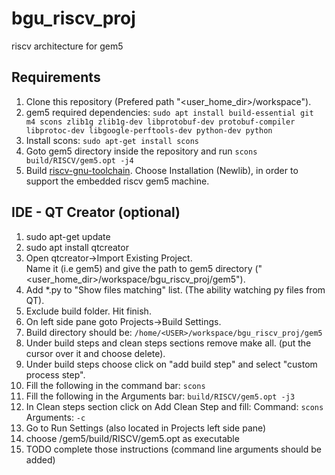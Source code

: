 # bgu_riscv_proj
riscv architecture for gem5

## Requirements 
1. Clone this repository (Prefered path "<user_home_dir>/workspace").
2. gem5 required dependencies: 
```sudo apt install build-essential git m4 scons zlib1g zlib1g-dev libprotobuf-dev protobuf-compiler libprotoc-dev libgoogle-perftools-dev python-dev python```
3. Install scons: ```sudo apt-get install scons```
4. Goto gem5 directory inside the repository and run ```scons build/RISCV/gem5.opt -j4```
5. Build [riscv-gnu-toolchain](https://github.com/riscv/riscv-gnu-toolchain).
   Choose Installation (Newlib), in order to support the embedded riscv gem5 machine. 

## IDE - QT Creator (optional)
1. sudo apt-get update
2. sudo apt install qtcreator 
3. Open qtcreator->Import Existing Project. 
  <br> Name it (i.e gem5) and give the path to gem5 directory ("<user_home_dir>/workspace/bgu_riscv_proj/gem5"). 
4. Add *.py to "Show files matching" list. (The ability watching py files from QT). 
5. Exclude build folder. Hit finish. 
6. On left side pane goto Projects->Build Settings. 
7. Build directory should be: ```/home/<USER>/workspace/bgu_riscv_proj/gem5```
8. Under build steps and clean steps sections remove make all. (put the cursor over it and choose delete). 
9. Under build steps choose click on "add build step" and select "custom process step". 
10. Fill the following in the command bar: ```scons```
11. Fill the following in the Arguments bar: ```build/RISCV/gem5.opt -j3```
12. In Clean steps section click on Add Clean Step and fill: Command: ```scons``` Arguments: ```-c```
13. Go to Run Settings (also located in Projects left side pane) 
14. choose /gem5/build/RISCV/gem5.opt as executable 
15. TODO complete those instructions (command line arguments should be added) 
